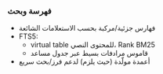 ### فهرسة وبحث

- فهارس جزئية/مركبة بحسب الاستعلامات الشائعة
- FTS5:
  - virtual table للمحتوى النصي، Rank BM25
  - قاموس مرادفات بسيط عبر جدول مساعد
- أعمدة مولّدة (حيث يلزم) لدعم فرز/بحث سريع